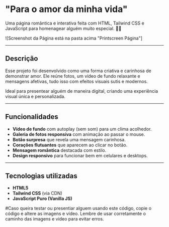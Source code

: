 # "Para o amor da minha vida"

Uma página romântica e interativa feita com HTML, Tailwind CSS e JavaScript para homenagear alguém muito especial. 💌✨

![Screenshot da Página está na pasta acima "Printscreen Página"] 

---

##  Descrição

Esse projeto foi desenvolvido como uma forma criativa e carinhosa de demonstrar amor. Ele reúne fotos, um vídeo de fundo relaxante e mensagens afetivas, tudo isso com efeitos visuais sutis e modernos.

Ideal para presentear alguém de maneira digital, criando uma experiência visual única e personalizada.

---

##  Funcionalidades

-  **Vídeo de fundo** com autoplay (sem som) para um clima acolhedor.
-  **Galeria de fotos responsiva** com animação ao passar o mouse.
-  **Botão surpresa** que revela uma mensagem carinhosa.
-  **Corações flutuantes** que aparecem ao clicar no botão.
-  **Mensagem romântica** destacada com estilo.
-  **Design responsivo** para funcionar bem em celulares e desktops.

---

##  Tecnologias utilizadas

- **HTML5**
- **Tailwind CSS** (via CDN)
- **JavaScript Puro (Vanilla JS)**

#Caso queira testar ou presentiar alguem usando este código, copie o código e altere as imagens e vídeo. Lembre de usar corretamente o caminho das imagens e video para evitar erros.


